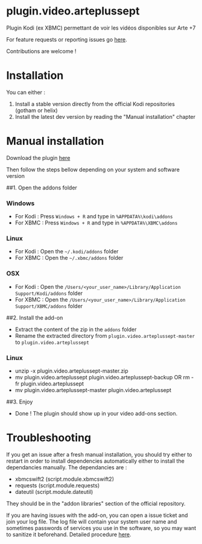 # plugin.video.arteplussept

Plugin Kodi (ex XBMC) permettant de voir les vidéos disponibles sur Arte +7

For feature requests or reporting issues go [here](https://github.com/thomas-ernest/plugin.video.arteplussept/issues).

Contributions are welcome !

# Installation

You can either :

1. Install a stable version directly from the official Kodi repositories (gotham or helix)
2. Install the latest dev version by reading the "Manual installation" chapter


# Manual installation

Download the plugin [here](https://github.com/thomas-ernest/plugin.video.arteplussept/archive/refs/heads/master.zip)

Then follow the steps bellow depending on your system and software version

##1. Open the addons folder

### Windows

* For Kodi : Press `Windows + R` and type in `%APPDATA%\kodi\addons`
* For XBMC : Press `Windows + R` and type in `%APPDATA%\XBMC\addons`

### Linux

* For Kodi : Open the `~/.kodi/addons` folder
* For XBMC : Open the `~/.xbmc/addons` folder

### OSX

* For Kodi : Open the `/Users/<your_user_name>/Library/Application Support/Kodi/addons` folder
* For XBMC : Open the `/Users/<your_user_name>/Library/Application Support/XBMC/addons` folder

##2. Install the add-on

* Extract the content of the zip in the `addons` folder
* Rename the extracted directory from `plugin.video.arteplussept-master` to `plugin.video.arteplussept`

### Linux

* unzip -x plugin.video.arteplussept-master.zip
* mv plugin.video.arteplussept plugin.video.arteplussept-backup OR rm -fr plugin.video.arteplussept
* mv plugin.video.arteplussept-master plugin.video.arteplussept

##3. Enjoy

* Done ! The plugin should show up in your video add-ons section.

# Troubleshooting

If you get an issue after a fresh manual installation, you should try
either to restart in order to install dependencies automatically
either to install the dependancies manually. The dependancies are :

* xbmcswift2 (script.module.xbmcswift2)
* requests (script.module.requests)
* dateutil (script.module.dateutil)

They should be in the "addon libraries" section of the official repository.

If you are having issues with the add-on, you can open a issue ticket and join your log file. The log file will contain your system user name and sometimes passwords of services you use in the software, so you may want to sanitize it beforehand. Detailed procedure [here](http://kodi.wiki/view/Log_file/Easy).

